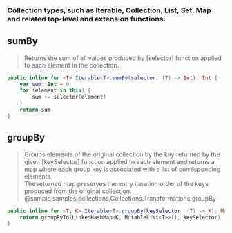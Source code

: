 ### Collection types, such as Iterable, Collection, List, Set, Map and related top-level and extension functions.
## sumBy
> Returns the sum of all values produced by [selector] function applied to each element in the collection.
```kotlin
public inline fun <T> Iterable<T>.sumBy(selector: (T) -> Int): Int {
    var sum: Int = 0
    for (element in this) {
        sum += selector(element)
    }
    return sum
}
```
## groupBy
> Groups elements of the original collection by the key returned by the given [keySelector] function applied to each element and returns a map where each group key is associated with a list of corresponding elements.   
> The returned map preserves the entry iteration order of the keys produced from the original collection.   
> @sample samples.collections.Collections.Transformations.groupBy
```kotlin
public inline fun <T, K> Iterable<T>.groupBy(keySelector: (T) -> K): Map<K, List<T>> {
    return groupByTo(LinkedHashMap<K, MutableList<T>>(), keySelector)
}
```
